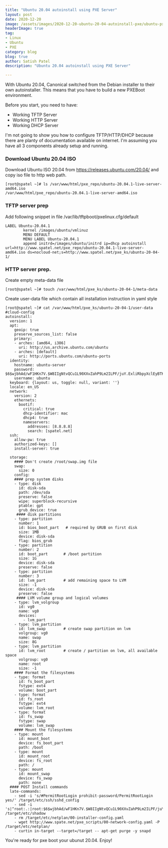 ```yaml
---
title: "Ubuntu 20.04 autoinstall using PXE Server"
layout: post
date: 2020-12-20
image: /assets/images/2020-12-20-ubuntu-20-04-autoinstall-pxe/ubuntu-pxe.png
headerImage: true
tag:
- Linux
- Ubuntu
- PXE
category: blog
blog: true
author: Satish Patel
description: "Ubuntu 20.04 autoinstall using PXE Server"

---
```


With Ubuntu 20.04, Canonical switched from the Debian installer to their own autoinstaller. This means that you have to build a new PXEBoot environment.

Before you start, you need to have:

* Working TFTP Server
* Working HTTP Server
* Working DHCP Server

I'm not going to show you how to configure TFTP/HTTP/DHCP because there are planty of documentation available on internet. I'm assuming you have all 3 components already setup and running. 

### Download Ubuntu 20.04 ISO

Download Ubuntu ISO 20.04 from https://releases.ubuntu.com/20.04/ and copy iso file to http web path. 
```
[root@spatel ~]# ls /var/www/html/pxe_repo/ubuntu-20.04.1-live-server-amd64.iso
/var/www/html/pxe_repo/ubuntu-20.04.1-live-server-amd64.iso
```

### TFTP server prep

Add following snippet in file /var/lib/tftpboot/pxelinux.cfg/default 
```
LABEL Ubuntu-20.04.1
        kernel /images/ubuntu/vmlinuz
        MENU DEFAULT
        MENU LABEL Ubuntu-20.04.1
        append initrd=/images/ubuntu/initrd ip=dhcp autoinstall url=http://www.spatel.net/pxe_repo/ubuntu-20.04.1-live-server-amd64.iso ds=nocloud-net;s=http://www.spatel.net/pxe_ks/ubuntu-20-04-1/
```

### HTTP server prep.

Create empty meta-data file
```
[root@spatel ~]# touch /var/www/html/pxe_ks/ubuntu-20-04-1/meta-data
```
Create user-data file which contain all installation instruction in yaml style
```
[root@spatel ~]# cat /var/www/html/pxe_ks/ubuntu-20-04-1/user-data
#cloud-config
autoinstall:
  version: 1
  apt:
    geoip: true
    preserve_sources_list: false
    primary:
    - arches: [amd64, i386]
      uri: http://us.archive.ubuntu.com/ubuntu
    - arches: [default]
      uri: http://ports.ubuntu.com/ubuntu-ports
  identity:
    hostname: ubuntu-server
    password: $6$wjbhAd/wF1HKn7V.$W8IIgNtvQCu1L90XXvZahP9Lm2ILPF/juY.ExliRbpyXclEyBTK1F3u1FJdWGL0HnNPwThorz/
    username: ubuntu
  keyboard: {layout: us, toggle: null, variant: ''}
  locale: en_US
  network:
    version: 2
    ethernets:
      bootif:
        critical: true
        dhcp-identifier: mac
        dhcp4: true
        nameservers:
          addresses: [8.8.8.8]
          search: [spatel.net]
  ssh:
    allow-pw: true
    authorized-keys: []
    install-server: true

  storage:
    #### Don't create /root/swap.img file
    swap:
      size: 0
    config:
    #### prep system disks
    - type: disk
      id: disk-sda
      path: /dev/sda
      preserve: false
      wipe: superblock-recursive
      ptable: gpt
      grub_device: true
     #### disk partitions
    - type: partition
      number: 1
      id: bios_boot_part   # required by GRUB on first disk
      size: 1MB
      device: disk-sda
      flag: bios_grub
    - type: partition
      number: 2
      id: boot_part       # /boot partition
      size: 1G
      device: disk-sda
      preserve: false
    - type: partition
      number: 3
      id: lvm_part        # add remaining space to LVM
      size: -1
      device: disk-sda
      preserve: false
     #### LVM volume group and logical volumes
    - type: lvm_volgroup
      id: vg0
      name: vg0
      devices:
        - lvm_part
    - type: lvm_partition
      id: lvm_swap        # create swap partition on lvm
      volgroup: vg0
      name: swap
      size: 8G
    - type: lvm_partition
      id: lvm_root        # create / partition on lvm, all available space
      volgroup: vg0
      name: root
      size: -1
    #### Format the filesystems
    - type: format
      id: fs_boot_part
      fstype: ext4
      volume: boot_part
    - type: format
      id: fs_root
      fstype: ext4
      volume: lvm_root
    - type: format
      id: fs_swap
      fstype: swap
      volume: lvm_swap
    #### Mount the filesystems
    - type: mount
      id: mount_boot
      device: fs_boot_part
      path: /boot
    - type: mount
      id: mount_root
      device: fs_root
      path: /
    - type: mount
      id: mount_swap
      device: fs_swap
      path: none
  #### POST Install commands
  late-commands:   
    - sed -i 's/#PermitRootLogin prohibit-password/PermitRootLogin yes/' /target/etc/ssh/sshd_config
    - sed -i 's|^root:.:|root:$6$wjbhAd/wF1HKn7V.$W8IIgNtvQCu1L90XXvZahP9Lm2ILPF/juY.ExliRbpyXclEyBTK1F3u1FJdWGL0HnNPwThorz/:|' /target/etc/shadow
    - rm /target/etc/netplan/00-installer-config.yaml
    - wget http://www.spate.net/pxe_scripts/00-network-config.yaml -P /target/etc/netplan/
    - curtin in-target --target=/target -- apt-get purge -y snapd
```

You're ready for pxe boot your ubunut 20.04. Enjoy!
